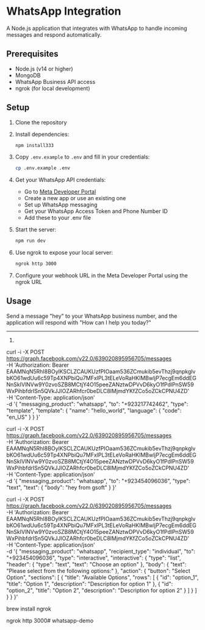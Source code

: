 # WhatsApp Integration

A Node.js application that integrates with WhatsApp to handle incoming messages and respond automatically.

## Prerequisites

- Node.js (v14 or higher)
- MongoDB
- WhatsApp Business API access
- ngrok (for local development)

## Setup

1. Clone the repository
2. Install dependencies:
   ```bash
   npm install333
   ```````````

3. Copy `.env.example` to `.env` and fill in your credentials:
   ```bash
   cp .env.example .env
   ```

4. Get your WhatsApp API credentials:
   - Go to [Meta Developer Portal](https://developers.facebook.com/)
   - Create a new app or use an existing one
   - Set up WhatsApp messaging
   - Get your WhatsApp Access Token and Phone Number ID
   - Add these to your .env file

5. Start the server:
   ```bash
   npm run dev
   ```

6. Use ngrok to expose your local server:
   ```bash
   ngrok http 3000
   ```

7. Configure your webhook URL in the Meta Developer Portal using the ngrok URL

## Usage

Send a message "hey" to your WhatsApp business number, and the application will respond with "How can I help you today?"


---------


1.

curl -i -X POST \
  https://graph.facebook.com/v22.0/639020895956705/messages \
  -H 'Authorization: Bearer EAAMNqN5RhI8BOylKSCLZCAUKUzfPIOaam536ZCmukib5evThzj9qnpkglvbKO61wdUu6c59Tp4XNPbiQu7MFxlPL3tELeVoRaHKlMBwljP7ecgEm6ddEGNnSkIVlNVw9Y0zvoSZB8MCtjY4O15peeZANztwDPVvD6kyO1fPdlPnSW59WxPihbfdrISn5QVkJJlOZARhfcr0beDLC8IMjmdYKfZCo5oZCkCPNU4ZD' \
  -H 'Content-Type: application/json' \
  -d '{ "messaging_product": "whatsapp", "to": "+923217742462", "type": "template", "template": { "name": "hello_world", "language": { "code": "en_US" } } }'







curl -i -X POST \
  https://graph.facebook.com/v22.0/639020895956705/messages \
  -H 'Authorization: Bearer EAAMNqN5RhI8BOylKSCLZCAUKUzfPIOaam536ZCmukib5evThzj9qnpkglvbKO61wdUu6c59Tp4XNPbiQu7MFxlPL3tELeVoRaHKlMBwljP7ecgEm6ddEGNnSkIVlNVw9Y0zvoSZB8MCtjY4O15peeZANztwDPVvD6kyO1fPdlPnSW59WxPihbfdrISn5QVkJJlOZARhfcr0beDLC8IMjmdYKfZCo5oZCkCPNU4ZD' \
  -H 'Content-Type: application/json' \
  -d '{ "messaging_product": "whatsapp", "to": "+923454096036", "type": "text", "text": { "body": "hey from gsoft" } }'






curl -i -X POST https://graph.facebook.com/v22.0/639020895956705/messages \
-H 'Authorization: Bearer EAAMNqN5RhI8BOylKSCLZCAUKUzfPIOaam536ZCmukib5evThzj9qnpkglvbKO61wdUu6c59Tp4XNPbiQu7MFxlPL3tELeVoRaHKlMBwljP7ecgEm6ddEGNnSkIVlNVw9Y0zvoSZB8MCtjY4O15peeZANztwDPVvD6kyO1fPdlPnSW59WxPihbfdrISn5QVkJJlOZARhfcr0beDLC8IMjmdYKfZCo5oZCkCPNU4ZD' \
-H 'Content-Type: application/json' \
-d '{
    "messaging_product": "whatsapp",
    "recipient_type": "individual",
    "to": "+923454096036",
    "type": "interactive",
    "interactive": {
        "type": "list",
        "header": {
            "type": "text",
            "text": "Choose an option"
        },
        "body": {
            "text": "Please select from the following options:"
        },
        "action": {
            "button": "Select Option",
            "sections": [
                {
                    "title": "Available Options",
                    "rows": [
                        {
                            "id": "option_1",
                            "title": "Option 1",
                            "description": "Description for option 1"
                        },
                        {
                            "id": "option_2",
                            "title": "Option 2",
                            "description": "Description for option 2"
                        }
                    ]
                }
            ]
        }
    }
}'




brew install ngrok

ngrok http 3000# whatsapp-demo
